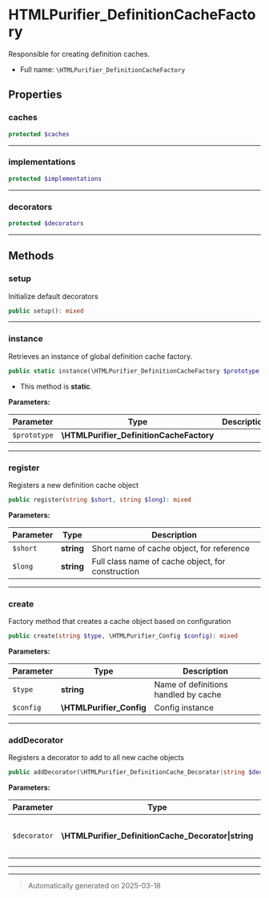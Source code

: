 
# HTMLPurifier_DefinitionCacheFactory

Responsible for creating definition caches.



* Full name: `\HTMLPurifier_DefinitionCacheFactory`



## Properties


### caches



```php
protected $caches
```






***

### implementations



```php
protected $implementations
```






***

### decorators



```php
protected $decorators
```






***

## Methods


### setup

Initialize default decorators

```php
public setup(): mixed
```












***

### instance

Retrieves an instance of global definition cache factory.

```php
public static instance(\HTMLPurifier_DefinitionCacheFactory $prototype = null): \HTMLPurifier_DefinitionCacheFactory
```



* This method is **static**.




**Parameters:**

| Parameter | Type | Description |
|-----------|------|-------------|
| `$prototype` | **\HTMLPurifier_DefinitionCacheFactory** |  |





***

### register

Registers a new definition cache object

```php
public register(string $short, string $long): mixed
```








**Parameters:**

| Parameter | Type | Description |
|-----------|------|-------------|
| `$short` | **string** | Short name of cache object, for reference |
| `$long` | **string** | Full class name of cache object, for construction |





***

### create

Factory method that creates a cache object based on configuration

```php
public create(string $type, \HTMLPurifier_Config $config): mixed
```








**Parameters:**

| Parameter | Type | Description |
|-----------|------|-------------|
| `$type` | **string** | Name of definitions handled by cache |
| `$config` | **\HTMLPurifier_Config** | Config instance |





***

### addDecorator

Registers a decorator to add to all new cache objects

```php
public addDecorator(\HTMLPurifier_DefinitionCache_Decorator|string $decorator): mixed
```








**Parameters:**

| Parameter | Type | Description |
|-----------|------|-------------|
| `$decorator` | **\HTMLPurifier_DefinitionCache_Decorator&#124;string** | An instance or the name of a decorator |





***


***
> Automatically generated on 2025-03-18
